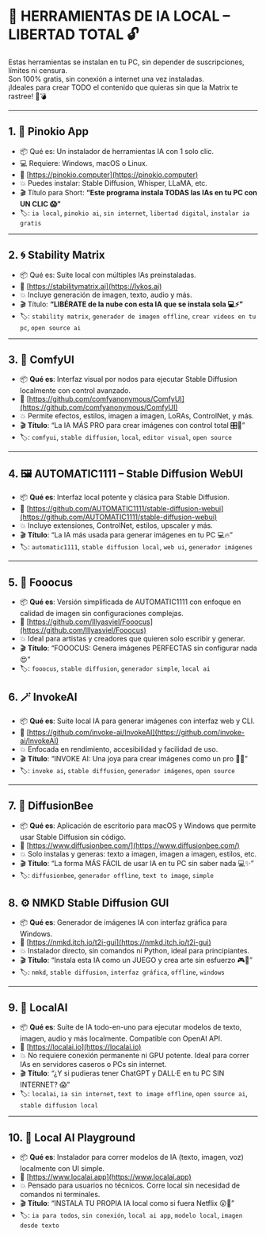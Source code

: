 # 🧱 HERRAMIENTAS DE IA LOCAL – LIBERTAD TOTAL 🔓

Estas herramientas se instalan en tu PC, sin depender de suscripciones, límites ni censura.  
Son 100% gratis, sin conexión a internet una vez instaladas.  
¡Ideales para crear TODO el contenido que quieras sin que la Matrix te rastree! 🧠💣

---

## 1. 🧩 Pinokio App
- 📦 Qué es: Un instalador de herramientas IA con 1 solo clic.
- 💻 Requiere: Windows, macOS o Linux.
- 🔗 [https://pinokio.computer](https://pinokio.computer)
- 💥 Puedes instalar: Stable Diffusion, Whisper, LLaMA, etc.
- 🎬 Título para Short:
  **“Este programa instala TODAS las IAs en tu PC con UN CLIC 😱”**
- 🏷️: `ia local`, `pinokio ai`, `sin internet`, `libertad digital`, `instalar ia gratis`

---

## 2. 🌀 Stability Matrix
- 📦 Qué es: Suite local con múltiples IAs preinstaladas.
- 🔗 [https://stabilitymatrix.ai](https://lykos.ai)
- 💥 Incluye generación de imagen, texto, audio y más.
- 🎬 Título:
  **“LIBÉRATE de la nube con esta IA que se instala sola 💻⚡”**
- 🏷️: `stability matrix`, `generador de imagen offline`, `crear videos en tu pc`, `open source ai`

---

## 3. 🧠 ComfyUI  
- 📦 **Qué es**: Interfaz visual por nodos para ejecutar Stable Diffusion localmente con control avanzado.  
- 🔗 [https://github.com/comfyanonymous/ComfyUI](https://github.com/comfyanonymous/ComfyUI)  
- 💥 Permite efectos, estilos, imagen a imagen, LoRAs, ControlNet, y más.  
- 🎬 **Título**: “La IA MÁS PRO para crear imágenes con control total 🎛️🎨”  
- 🏷️: `comfyui`, `stable diffusion`, `local`, `editor visual`, `open source`

---

## 4. 🖼️ AUTOMATIC1111 – Stable Diffusion WebUI  
- 📦 **Qué es**: Interfaz local potente y clásica para Stable Diffusion.  
- 🔗 [https://github.com/AUTOMATIC1111/stable-diffusion-webui](https://github.com/AUTOMATIC1111/stable-diffusion-webui)  
- 💥 Incluye extensiones, ControlNet, estilos, upscaler y más.  
- 🎬 **Título**: “La IA más usada para generar imágenes en tu PC 💻🔥”  
- 🏷️: `automatic1111`, `stable diffusion local`, `web ui`, `generador imágenes`

---

## 5. 🎨 Fooocus  
- 📦 **Qué es**: Versión simplificada de AUTOMATIC1111 con enfoque en calidad de imagen sin configuraciones complejas.  
- 🔗 [https://github.com/lllyasviel/Fooocus](https://github.com/lllyasviel/Fooocus)  
- 💥 Ideal para artistas y creadores que quieren solo escribir y generar.  
- 🎬 **Título**: “FOOOCUS: Genera imágenes PERFECTAS sin configurar nada 😍”  
- 🏷️: `fooocus`, `stable diffusion`, `generador simple`, `local ai`


## 6. 🪄 InvokeAI  
- 📦 **Qué es**: Suite local IA para generar imágenes con interfaz web y CLI.  
- 🔗 [https://github.com/invoke-ai/InvokeAI](https://github.com/invoke-ai/InvokeAI)  
- 💥 Enfocada en rendimiento, accesibilidad y facilidad de uso.  
- 🎬 **Título**: “INVOKE AI: Una joya para crear imágenes como un pro 💎🧠”  
- 🏷️: `invoke ai`, `stable diffusion`, `generador imágenes`, `open source`

---

## 7. 📸 DiffusionBee  
- 📦 **Qué es**: Aplicación de escritorio para macOS y Windows que permite usar Stable Diffusion sin código.  
- 🔗 [https://www.diffusionbee.com/](https://www.diffusionbee.com/)  
- 💥 Solo instalas y generas: texto a imagen, imagen a imagen, estilos, etc.  
- 🎬 **Título**: “La forma MÁS FÁCIL de usar IA en tu PC sin saber nada 💻✨”  
- 🏷️: `diffusionbee`, `generador offline`, `text to image`, `simple`


## 8. ⚙️ NMKD Stable Diffusion GUI  
- 📦 **Qué es**: Generador de imágenes IA con interfaz gráfica para Windows.  
- 🔗 [https://nmkd.itch.io/t2i-gui](https://nmkd.itch.io/t2i-gui)  
- 💥 Instalador directo, sin comandos ni Python, ideal para principiantes.  
- 🎬 **Título**: “Instala esta IA como un JUEGO y crea arte sin esfuerzo 🎮🎨”  
- 🏷️: `nmkd`, `stable diffusion`, `interfaz gráfica`, `offline`, `windows`

---

## 9. 🧩 LocalAI
- 📦 **Qué es**: Suite de IA todo-en-uno para ejecutar modelos de texto, imagen, audio y más localmente. Compatible con OpenAI API.
- 🔗 [https://localai.io](https://localai.io)
- 💥 No requiere conexión permanente ni GPU potente. Ideal para correr IAs en servidores caseros o PCs sin internet.
- 🎬 **Título**: “¿Y si pudieras tener ChatGPT y DALL·E en tu PC SIN INTERNET? 😱”
- 🏷️: `localai`, `ia sin internet`, `text to image offline`, `open source ai`, `stable diffusion local`

---

## 10. 🚀 Local AI Playground
- 📦 **Qué es**: Instalador para correr modelos de IA (texto, imagen, voz) localmente con UI simple.
- 🔗 [https://www.localai.app](https://www.localai.app)
- 💥 Pensado para usuarios no técnicos. Corre local sin necesidad de comandos ni terminales.
- 🎬 **Título**: “INSTALA TU PROPIA IA local como si fuera Netflix 😲📲”
- 🏷️: `ia para todos`, `sin conexión`, `local ai app`, `modelo local`, `imagen desde texto`



